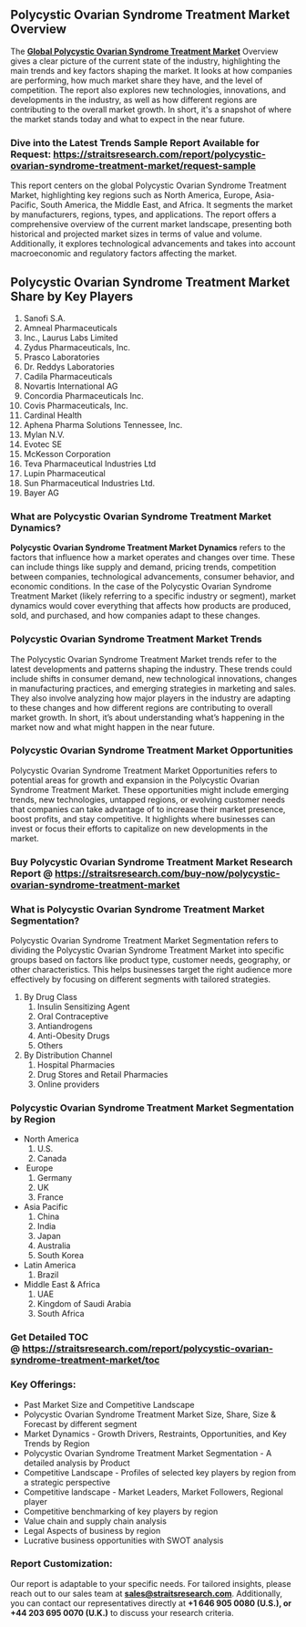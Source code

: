 <h2>Polycystic Ovarian Syndrome Treatment Market Overview</h2>
<p>The <strong><a href=https://straitsresearch.com/report/polycystic-ovarian-syndrome-treatment-market>Global Polycystic Ovarian Syndrome Treatment Market</a></strong> Overview gives a clear picture of the current state of the industry, highlighting the main trends and key factors shaping the market. It looks at how companies are performing, how much market share they have, and the level of competition. The report also explores new technologies, innovations, and developments in the industry, as well as how different regions are contributing to the overall market growth. In short, it's a snapshot of where the market stands today and what to expect in the near future.</p>
<h3><strong>Dive into the Latest Trends Sample Report Available for Request:&nbsp;</strong><strong><a href=https://straitsresearch.com/report/polycystic-ovarian-syndrome-treatment-market/request-sample>https://straitsresearch.com/report/polycystic-ovarian-syndrome-treatment-market/request-sample</a></strong></h3>
<p>This report centers on the global Polycystic Ovarian Syndrome Treatment Market, highlighting key regions such as North America, Europe, Asia-Pacific, South America, the Middle East, and Africa. It segments the market by manufacturers, regions, types, and applications. The report offers a comprehensive overview of the current market landscape, presenting both historical and projected market sizes in terms of value and volume. Additionally, it explores technological advancements and takes into account macroeconomic and regulatory factors affecting the market.</p>
<h2>Polycystic Ovarian Syndrome Treatment Market Share by Key Players</h2>
<p><ol>
<li>Sanofi S.A.</li>
<li>Amneal Pharmaceuticals</li>
<li>Inc., Laurus Labs Limited</li>
<li>Zydus Pharmaceuticals, Inc.</li>
<li>Prasco Laboratories</li>
<li>Dr. Reddys Laboratories</li>
<li>Cadila Pharmaceuticals</li>
<li>Novartis International AG</li>
<li>Concordia Pharmaceuticals Inc.</li>
<li>Covis Pharmaceuticals, Inc.</li>
<li>Cardinal Health</li>
<li>Aphena Pharma Solutions Tennessee, Inc.</li>
<li>Mylan N.V.</li>
<li>Evotec SE</li>
<li>McKesson Corporation</li>
<li>Teva Pharmaceutical Industries Ltd</li>
<li>Lupin Pharmaceutical</li>
<li>Sun Pharmaceutical Industries Ltd.</li>
<li>Bayer AG</li>
</ol></p>
<h3>What are Polycystic Ovarian Syndrome Treatment Market Dynamics?</h3>
<p><strong>Polycystic Ovarian Syndrome Treatment Market Dynamics</strong> refers to the factors that influence how a market operates and changes over time. These can include things like supply and demand, pricing trends, competition between companies, technological advancements, consumer behavior, and economic conditions. In the case of the Polycystic Ovarian Syndrome Treatment Market (likely referring to a specific industry or segment), market dynamics would cover everything that affects how products are produced, sold, and purchased, and how companies adapt to these changes.</p>
<h3>Polycystic Ovarian Syndrome Treatment Market Trends</h3>
<p>The Polycystic Ovarian Syndrome Treatment Market trends refer to the latest developments and patterns shaping the industry. These trends could include shifts in consumer demand, new technological innovations, changes in manufacturing practices, and emerging strategies in marketing and sales. They also involve analyzing how major players in the industry are adapting to these changes and how different regions are contributing to overall market growth. In short, it&rsquo;s about understanding what&rsquo;s happening in the market now and what might happen in the near future.</p>
<h3>Polycystic Ovarian Syndrome Treatment Market Opportunities</h3>
<p>Polycystic Ovarian Syndrome Treatment Market Opportunities refers to potential areas for growth and expansion in the Polycystic Ovarian Syndrome Treatment Market. These opportunities might include emerging trends, new technologies, untapped regions, or evolving customer needs that companies can take advantage of to increase their market presence, boost profits, and stay competitive. It highlights where businesses can invest or focus their efforts to capitalize on new developments in the market.</p>
<h3><strong>Buy Polycystic Ovarian Syndrome Treatment Market Research Report @&nbsp;</strong><strong><a href=https://straitsresearch.com/buy-now/polycystic-ovarian-syndrome-treatment-market>https://straitsresearch.com/buy-now/polycystic-ovarian-syndrome-treatment-market</a></strong></h3>
<h3>What is Polycystic Ovarian Syndrome Treatment Market Segmentation?</h3>
<p>Polycystic Ovarian Syndrome Treatment Market Segmentation refers to dividing the Polycystic Ovarian Syndrome Treatment Market into specific groups based on factors like product type, customer needs, geography, or other characteristics. This helps businesses target the right audience more effectively by focusing on different segments with tailored strategies.</p>
<p><ol>
<li>By Drug Class
<ol>
<li>Insulin Sensitizing Agent</li>
<li>Oral Contraceptive</li>
<li>Antiandrogens</li>
<li>Anti-Obesity Drugs</li>
<li>Others</li>
</ol>
</li>
<li>By Distribution Channel
<ol>
<li>Hospital Pharmacies</li>
<li>Drug Stores and Retail Pharmacies</li>
<li>Online providers</li>
</ol>
</li>
</ol></p>
<h3>Polycystic Ovarian Syndrome Treatment Market Segmentation by Region</h3>
<ul>
<li>North America
<ol>
<li>U.S.</li>
<li>Canada</li>
</ol>
</li>
<li>&nbsp;Europe
<ol>
<li>Germany</li>
<li>UK</li>
<li>France</li>
</ol>
</li>
<li>Asia Pacific
<ol>
<li>China</li>
<li>India</li>
<li>Japan</li>
<li>Australia</li>
<li>South Korea</li>
</ol>
</li>
<li>Latin America
<ol>
<li>Brazil</li>
</ol>
</li>
<li>Middle East &amp; Africa
<ol>
<li>UAE</li>
<li>Kingdom of Saudi Arabia</li>
<li>South Africa</li>
</ol>
</li>
</ul>
<h3>Get Detailed TOC @&nbsp;<a href=https://straitsresearch.com/report/polycystic-ovarian-syndrome-treatment-market/toc>https://straitsresearch.com/report/polycystic-ovarian-syndrome-treatment-market/toc</a></h3>
<h3>Key Offerings:</h3>
<ul>
<li>Past Market Size and Competitive Landscape</li>
<li>Polycystic Ovarian Syndrome Treatment Market Size, Share, Size &amp; Forecast by different segment</li>
<li>Market Dynamics - Growth Drivers, Restraints, Opportunities, and Key Trends by Region</li>
<li>Polycystic Ovarian Syndrome Treatment Market Segmentation - A detailed analysis by Product</li>
<li>Competitive Landscape - Profiles of selected key players by region from a strategic perspective</li>
<li>Competitive landscape - Market Leaders, Market Followers, Regional player</li>
<li>Competitive benchmarking of key players by region</li>
<li>Value chain and supply chain analysis</li>
<li>Legal Aspects of business by region</li>
<li>Lucrative business opportunities with SWOT analysis</li>
</ul>
<h3>Report Customization:</h3>
<p>Our report is adaptable to your specific needs. For tailored insights, please reach out to our sales team at <strong><a href=mailto:sales@straitsresearch.com>sales@straitsresearch.com</a></strong>. Additionally, you can contact our representatives directly at <strong>+1 646 905 0080 (U.S.), or +44 203 695 0070 (U.K.)</strong> to discuss your research criteria.</p>
